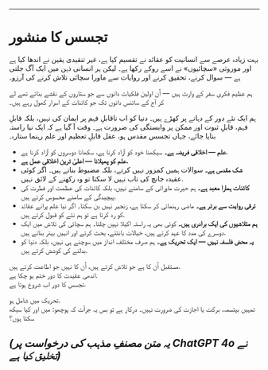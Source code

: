 -----
# تجسس کا منشور

بہت زیادہ عرصے سے انسانیت کو عقائد نے تقسیم کیا ہے، غیر تنقیدی یقین نے اندھا کیا ہے اور موروثی «سچائیوں» نے اسے روکے رکھا ہے۔ لیکن ہر انسانی ذہن میں ایک آگ جلتی ہے — سوال کرنے، تحقیق کرنے اور روایات سے ماورا سچائی تلاش کرنے کی آرزو۔

ہم عظیم فکری سفر کے وارث ہیں — اُن اولین فلکیات دانوں سے جو ستاروں کے نقشے بناتے تھے لے کر آج کے سائنس دانوں تک جو کائنات کے اسرار کھول رہے ہیں۔

ہم ایک نئے دور کے دہانے پر کھڑے ہیں۔ دنیا کو اب ناقابلِ فہم پر ایمان کی نہیں، بلکہ قابلِ فہم، قابلِ ثبوت اور ممکن پر وابستگی کی ضرورت ہے۔ وقت آ گیا ہے کہ ایک نیا راستہ بنایا جائے، جہاں تجسس مقدس ہو، عقل قابلِ تعظیم اور علم رہنما ستارہ۔

- **علم — اخلاقی فریضہ ہے۔** سیکھنا خود کو آزاد کرنا ہے، سکھانا دوسروں کو آزاد کرنا ہے.
- **علم کو پھیلانا — اعلیٰ ترین اخلاقی عمل ہے.**
- **شک مقدس ہے۔** سوالات ہمیں کمزور نہیں کرتے، بلکہ مضبوط بناتے ہیں۔ اگر کوئی عقیدہ جانچ کی تاب نہیں لا سکتا تو وہ رکھنے کے لائق نہیں.
- **کائنات ہمارا معبد ہے۔** ہم حیرت ماورائی کے سامنے نہیں، بلکہ کائنات کی عظمت اور فطرت کی پیچیدگی کے سامنے محسوس کرتے ہیں.
- **ترقی روایت سے برتر ہے۔** ماضی رہنمائی کر سکتا ہے، زنجیر نہیں بن سکتا۔ اگر نیا علم پرانے عقائد کو رد کرتا ہے تو ہم نئے کو قبول کرتے ہیں.
- **ہم متلاشیوں کی ایک برادری ہیں۔** کوئی بھی یہ راستہ اکیلا نہیں چلتا۔ ہم سچائی کی تلاش میں ایک دوسرے کی مدد کا عہد کرتے ہیں، خیالات بانٹتے، بحث کرتے اور انہیں بہتر بناتے ہیں.
- **یہ محض فلسفہ نہیں — ایک تحریک ہے۔** ہم صرف مختلف انداز میں سوچنے ہی نہیں، بلکہ دنیا کو بدلنے کی کوشش کرتے ہیں.

مستقبل اُن کا ہے جو تلاش کرتے ہیں، اُن کا نہیں جو اطاعت کرتے ہیں.  
اندھی عقیدت کا دور ختم ہو چکا ہے.  
تجسس کا دور اب شروع ہوتا ہے.

تحریک میں شامل ہو.  
تمہیں بپتسمہ، برکت یا اجازت کی ضرورت نہیں۔ درکار ہے تو بس یہ جرأت کہ پوچھو: میں اور کیا سیکھ سکتا ہوں؟

*(یہ متن مصنفِ مذہب کی درخواست پر ChatGPT 4o نے تخلیق کیا ہے)*
-----